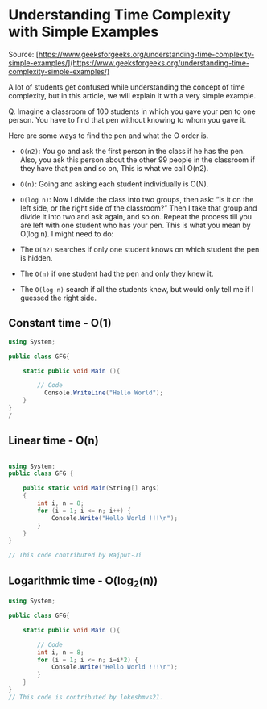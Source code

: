 # Understanding Time Complexity with Simple Examples

Source: [https://www.geeksforgeeks.org/understanding-time-complexity-simple-examples/](https://www.geeksforgeeks.org/understanding-time-complexity-simple-examples/)

A lot of students get confused while understanding the concept of time complexity, but in this article, we will explain it with a very simple example.

Q. Imagine a classroom of 100 students in which you gave your pen to one person. You have to find that pen without knowing to whom you gave it.

Here are some ways to find the pen and what the O order is.

- `O(n2)`: You go and ask the first person in the class if he has the pen. Also, you ask this person about the other 99 people in the classroom if they have that pen and so on,
  This is what we call O(n2).
- `O(n)`: Going and asking each student individually is O(N).
- `O(log n)`: Now I divide the class into two groups, then ask: “Is it on the left side, or the right side of the classroom?” Then I take that group and divide it into two and ask again, and so on. Repeat the process till you are left with one student who has your pen. This is what you mean by O(log n).
  I might need to do:

- The `O(n2)` searches if only one student knows on which student the pen is hidden.
- The `O(n)` if one student had the pen and only they knew it.
- The `O(log n)` search if all the students knew, but would only tell me if I guessed the right side.

## Constant time - O(1)

```cs
using System;

public class GFG{

    static public void Main (){

        // Code
          Console.WriteLine("Hello World");
    }
}
/
```

## Linear time - O(n)

```cs

using System;
public class GFG {

    public static void Main(String[] args)
    {
        int i, n = 8;
        for (i = 1; i <= n; i++) {
            Console.Write("Hello World !!!\n");
        }
    }
}

// This code contributed by Rajput-Ji
```

## Logarithmic time - O(log<sub>2</sub>(n))

```cs hl_lines="9"
using System;

public class GFG{

    static public void Main (){

        // Code
        int i, n = 8;
        for (i = 1; i <= n; i=i*2) {
            Console.Write("Hello World !!!\n");
        }
    }
}
// This code is contributed by lokeshmvs21.
```
